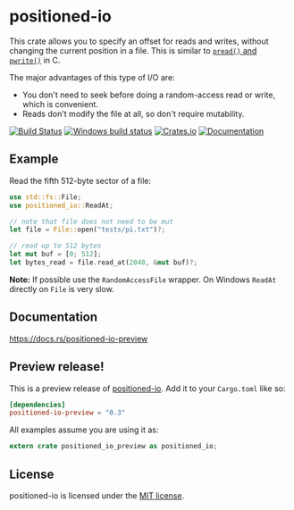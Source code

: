 positioned-io
=============

This crate allows you to specify an offset for reads and writes, without changing the current
position in a file. This is similar to [`pread()` and `pwrite()`][pread] in C.

The major advantages of this type of I/O are:

* You don't need to seek before doing a random-access read or write, which is convenient.
* Reads don't modify the file at all, so don't require mutability.

[pread]: http://man7.org/linux/man-pages/man2/pread.2.html

[![Build Status](https://travis-ci.org/vasi/positioned-io.svg?branch=master)](https://travis-ci.org/vasi/positioned-io)
[![Windows build status](https://ci.appveyor.com/api/projects/status/walpg9hx45benhia?svg=true)](https://ci.appveyor.com/project/niklasf/positioned-io)
[![Crates.io](https://img.shields.io/crates/v/positioned-io.svg)](https://crates.io/crates/positioned-io)
[![Documentation](https://docs.rs/positioned-io-preview/badge.svg)](https://docs.rs/positioned-io-preview)

Example
-------

Read the fifth 512-byte sector of a file:

```rust
use std::fs::File;
use positioned_io::ReadAt;

// note that file does not need to be mut
let file = File::open("tests/pi.txt")?;

// read up to 512 bytes
let mut buf = [0; 512];
let bytes_read = file.read_at(2048, &mut buf)?;
```

**Note:** If possible use the `RandomAccessFile` wrapper. On Windows `ReadAt`
directly on `File` is very slow.

Documentation
-------------

https://docs.rs/positioned-io-preview

Preview release!
----------------

This is a preview release of [positioned-io](https://crates.io/positioned-io).
Add it to your `Cargo.toml` like so:

```toml
[dependencies]
positioned-io-preview = "0.3"
```

All examples assume you are using it as:

```rust
extern crate positioned_io_preview as positioned_io;
```

License
-------

positioned-io is licensed under the [MIT license](https://github.com/vasi/positioned-io/blob/master/LICENSE-MIT).
